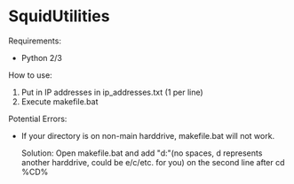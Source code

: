 # SquidUtilities

Requirements:
- Python 2/3

How to use:
1. Put in IP addresses in ip_addresses.txt (1 per line)
2. Execute makefile.bat

Potential Errors:
- If your directory is on non-main harddrive, makefile.bat will not work. 
  
  Solution: Open makefile.bat and add "d:"(no spaces, d represents another harddrive, could be e/c/etc. for you) on the second line after cd %CD%

